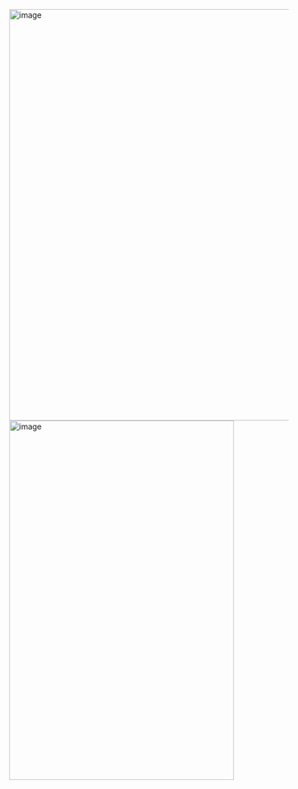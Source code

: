 <img width="568" height="741" alt="image" src="https://github.com/user-attachments/assets/6a200c8e-06bc-4624-b11f-e7a5c544e7df" />
<img width="405" height="647" alt="image" src="https://github.com/user-attachments/assets/0198758f-f23b-495f-9c60-c8e345ebb6a8" />

